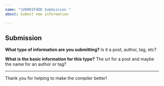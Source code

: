 ```yaml
---
name: "\U0001F4DD Submission "
about: Submit new information

---
```


## Submission

**What type of information are you submitting?**
Is it a post, author, tag, etc?

**What is the basic information for this type?**
The url for a post and maybe the name for an author or tag?

---

Thank you for helping to make the compiler better!
